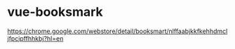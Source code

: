 # vue-booksmark
https://chrome.google.com/webstore/detail/booksmart/nlffaabjkkfkehhdmcljfpcipffhhkbj?hl=en
